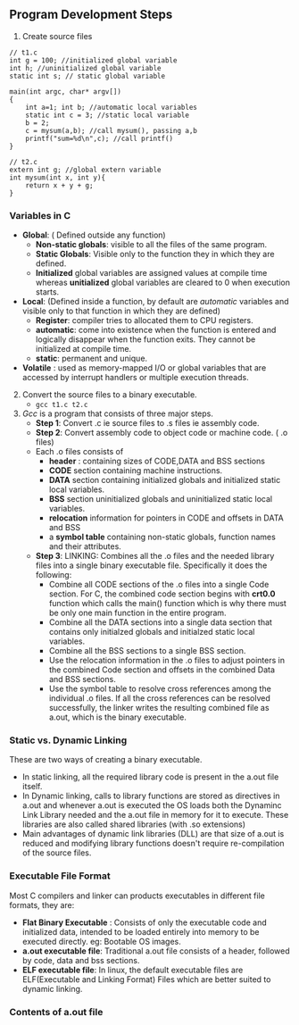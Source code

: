## Program Development Steps
1. Create source files
```
// t1.c
int g = 100; //initialized global variable
int h; //uninitialized global variable
static int s; // static global variable

main(int argc, char* argv[])
{
	int a=1; int b; //automatic local variables
	static int c = 3; //static local variable
	b = 2;
	c = mysum(a,b); //call mysum(), passing a,b
	printf("sum=%d\n",c); //call printf()
}
```

```
// t2.c
extern int g; //global extern variable
int mysum(int x, int y){
	return x + y + g;
}
```
### Variables in C
- **Global**: ( Defined outside any function)
	- **Non-static globals**: visible to all the files of the same program.
	- **Static Globals**: Visible only to the function they in which they are defined.
	-  **Initialized** global variables are assigned values at compile time whereas **unitialized** global variables are cleared to 0 when execution starts.
-  **Local**: (Defined inside a function, by default are *automatic* variables and visible only to that function in which they are defined)
	-  **Register**: compiler tries to allocated them to CPU registers. 
	-  **automatic**: come into existence when the function is entered and logically disappear when the function exits. They cannot be initialized at compile time.
	-  **static**: permanent and unique.
-  **Volatile** : used as memory-mapped I/O or global variables that are accessed by interrupt handlers or multiple execution threads.
2. Convert the source files to a binary executable.
	- `gcc t1.c t2.c`
3. *Gcc* is a program that consists of three major steps.
	- **Step 1**: Convert .c ie source files to .s files ie assembly code.
	- **Step 2**: Convert assembly code to object code or machine code. ( .o files)
	- Each .o files consists of 
		- **header** : containing sizes of CODE,DATA and BSS sections
		- **CODE** section containing machine instructions.
		- **DATA** section containing initialized globals and initialized static local variables.
		- **BSS** section uninitialized globals and uninitialized static local variables.
		- **relocation** information for pointers in CODE and offsets in DATA and BSS
		- a **symbol table** containing non-static globals, function names and their attributes. 
	- **Step 3**: LINKING: Combines all the .o files and the needed library files into a single binary executable file. Specifically it does the following:
		- Combine all CODE sections of the .o files into a single Code section. For C, the combined code section begins with **crt0.0** function which calls the main() function which is why there must be only one  main function in the entire program.
		- Combine all the DATA sections into a single data section that contains only initialzed globals and initialzed static local variables.
		- Combine all the BSS sections to a single BSS section.
		- Use the relocation information in the .o files to adjust pointers in the combined Code section and offsets in the combined Data and BSS sections.
		- Use the symbol table to resolve cross references among the individual .o files. If all the cross references can be resolved successfully, the linker writes the resulting combined file as a.out, which is the binary executable.

### Static vs. Dynamic Linking
These are two ways of creating a binary executable. 
- In static linking, all the required library code is present in the a.out file itself.
- In Dynamic linking, calls to library functions are stored as directives in a.out and whenever a.out is executed the OS loads both the Dynaminc Link Library needed and the a.out file in memory for it to execute. These libraries are also called shared libraries (with .so extensions)
- Main advantages of dynamic link libraries (DLL) are that size of a.out is reduced and modifying library functions doesn't require re-compilation of the source files.

### Executable File Format
Most C compilers and linker can products executables in different file formats, they are: 
- **Flat Binary Executable** : Consists of only the executable code and initialized data, intended to be loaded entirely into memory to be executed directly. eg: Bootable OS images.
- **a.out executable file**: Traditional a.out file consists of a header, followed by code, data and bss sections.
- **ELF executable file**: In linux, the default executable files are ELF(Executable and Linking Format) Files which are better suited to dynamic linking.


### Contents of a.out file

	




